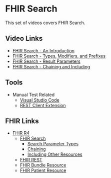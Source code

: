 # FHIR Search

This set of videos covers FHIR Search.

## Video Links

* [FHIR Search - An Introduction](https://youtu.be/pozHEE_c5hI)
* [FHIR Search - Types, Modifiers, and Prefixes](https://youtu.be/zVwQM9lBKaA)
* [FHIR Search - Result Parameters](https://youtu.be/qYTwO7y7ZhU)
* [FHIR Search - Chaining and Including](https://youtu.be/P9Kq0Qvlkpo)

## Tools

* Manual Test Related
  * [Visual Studio Code](https://code.visualstudio.com/)
  * [REST Client Extension](https://marketplace.visualstudio.com/items?itemName=humao.rest-client)

## FHIR Links

* [FHIR R4](http://hl7.org/fhir/)
  * [FHIR Search](http://hl7.org/fhir/search.html)
    * [Search Parameter Types](https://www.hl7.org/fhir/search.html#ptypes)
    * [Chaining](https://www.hl7.org/fhir/search.html#chaining)
    * [Including Other Resources](https://www.hl7.org/fhir/search.html#revinclude)
  * [FHIR REST](http://hl7.org/fhir/http.html)
  * [FHIR Bundle Resource](http://hl7.org/fhir/bundle.html)
  * [FHIR Patient Resource](http://hl7.org/fhir/patient.html)
